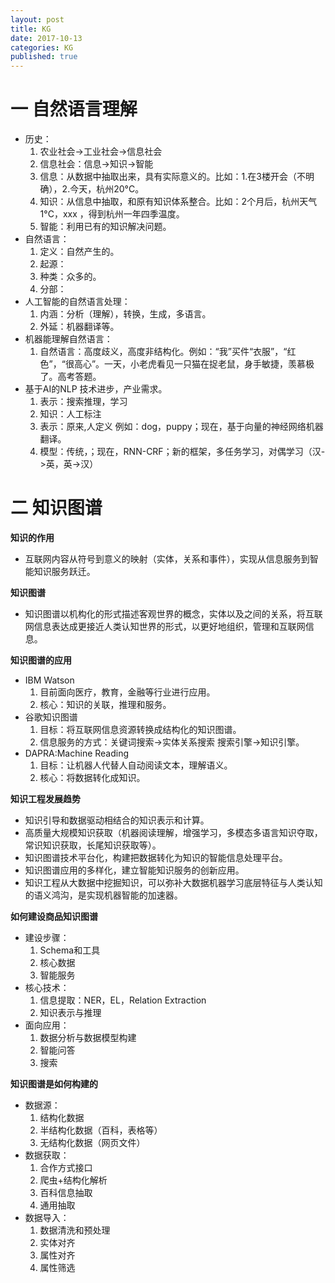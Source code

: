 ```yaml
---
layout: post
title: KG
date: 2017-10-13
categories: KG
published: true
---
```


# 一 自然语言理解
* 历史：
	1. 农业社会->工业社会->信息社会
	2. 信息社会：信息->知识->智能
	3. 信息：从数据中抽取出来，具有实际意义的。比如：1.在3楼开会（不明确），2.今天，杭州20°C。
	4. 知识：从信息中抽取，和原有知识体系整合。比如：2个月后，杭州天气1°C，xxx ，得到杭州一年四季温度。
	5. 智能：利用已有的知识解决问题。
* 自然语言：
	1. 定义：自然产生的。
	2. 起源：
	3. 种类：众多的。
	4. 分部：
* 人工智能的自然语言处理：
	1. 内涵：分析（理解），转换，生成，多语言。
	2. 外延：机器翻译等。
* 机器能理解自然语言：
	1. 自然语言：高度歧义，高度非结构化。例如：“我”买件“衣服”，“红色”，“很高心”。一天，小老虎看见一只猫在捉老鼠，身手敏捷，羡慕极了。高考答题。
* 基于AI的NLP
  技术进步，产业需求。
    1. 表示：搜索推理，学习
    2. 知识：人工标注
    3. 表示：原来,人定义 例如：dog，puppy；现在，基于向量的神经网络机器翻译。
    4. 模型：传统，；现在，RNN-CRF；新的框架，多任务学习，对偶学习（汉->英，英->汉）

# 二 知识图谱

**知识的作用**
* 互联网内容从符号到意义的映射（实体，关系和事件），实现从信息服务到智能知识服务跃迁。

**知识图谱**
* 知识图谱以机构化的形式描述客观世界的概念，实体以及之间的关系，将互联网信息表达成更接近人类认知世界的形式，以更好地组织，管理和互联网信息。
 
**知识图谱的应用**
* IBM Watson
	1. 目前面向医疗，教育，金融等行业进行应用。
	2. 核心：知识的关联，推理和服务。
* 谷歌知识图谱
	1. 目标：将互联网信息资源转换成结构化的知识图谱。
	2. 信息服务的方式：关键词搜索->实体关系搜索 搜索引擎->知识引擎。
* DAPRA:Machine Reading
	1. 目标：让机器人代替人自动阅读文本，理解语义。
	2. 核心：将数据转化成知识。

**知识工程发展趋势**
* 知识引导和数据驱动相结合的知识表示和计算。
* 高质量大规模知识获取（机器阅读理解，增强学习，多模态多语言知识夺取，常识知识获取，长尾知识获取等）。
* 知识图谱技术平台化，构建把数据转化为知识的智能信息处理平台。
* 知识图谱应用的多样化，建立智能知识服务的创新应用。
* 知识工程从大数据中挖掘知识，可以弥补大数据机器学习底层特征与人类认知的语义鸿沟，是实现机器智能的加速器。

**如何建设商品知识图谱**
* 建设步骤：
	1. Schema和工具
	2. 核心数据
	3. 智能服务
* 核心技术：
	1. 信息提取：NER，EL，Relation Extraction
	2. 知识表示与推理
* 面向应用：
	1. 数据分析与数据模型构建
	2. 智能问答
	3. 搜索
	
**知识图谱是如何构建的**
* 数据源：
	1. 结构化数据
	2. 半结构化数据（百科，表格等）
	3. 无结构化数据（网页文件）
* 数据获取：
	1. 合作方式接口
	2. 爬虫+结构化解析
	3. 百科信息抽取
	4. 通用抽取
* 数据导入：
	1. 数据清洗和预处理
	2. 实体对齐
	3. 属性对齐
	4. 属性筛选